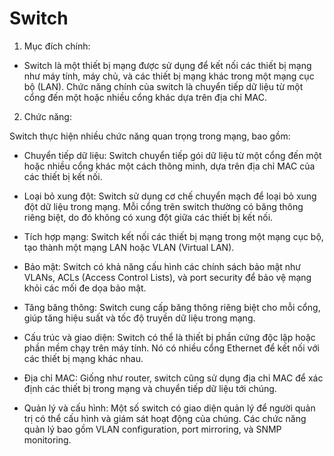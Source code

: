# Switch

1. Mục đích chính: 

- Switch là một thiết bị mạng được sử dụng để kết nối các thiết bị mạng như máy tính, máy chủ, và các thiết bị mạng khác trong một mạng cục bộ (LAN). Chức năng chính của switch là chuyển tiếp dữ liệu từ một cổng đến một hoặc nhiều cổng khác dựa trên địa chỉ MAC.

2. Chức năng: 

Switch thực hiện nhiều chức năng quan trọng trong mạng, bao gồm:

- Chuyển tiếp dữ liệu: Switch chuyển tiếp gói dữ liệu từ một cổng đến một hoặc nhiều cổng khác một cách thông minh, dựa trên địa chỉ MAC của các thiết bị kết nối.

- Loại bỏ xung đột: Switch sử dụng cơ chế chuyển mạch để loại bỏ xung đột dữ liệu trong mạng. Mỗi cổng trên switch thường có băng thông riêng biệt, do đó không có xung đột giữa các thiết bị kết nối.

- Tích hợp mạng: Switch kết nối các thiết bị mạng trong một mạng cục bộ, tạo thành một mạng LAN hoặc VLAN (Virtual LAN).

- Bảo mật: Switch có khả năng cấu hình các chính sách bảo mật như VLANs, ACLs (Access Control Lists), và port security để bảo vệ mạng khỏi các mối đe dọa bảo mật.

- Tăng băng thông: Switch cung cấp băng thông riêng biệt cho mỗi cổng, giúp tăng hiệu suất và tốc độ truyền dữ liệu trong mạng.

- Cấu trúc và giao diện: Switch có thể là thiết bị phần cứng độc lập hoặc phần mềm chạy trên máy tính. Nó có nhiều cổng Ethernet để kết nối với các thiết bị mạng khác nhau.

- Địa chỉ MAC: Giống như router, switch cũng sử dụng địa chỉ MAC để xác định các thiết bị trong mạng và chuyển tiếp dữ liệu tới chúng.

- Quản lý và cấu hình: Một số switch có giao diện quản lý để người quản trị có thể cấu hình và giám sát hoạt động của chúng. Các chức năng quản lý bao gồm VLAN configuration, port mirroring, và SNMP monitoring.